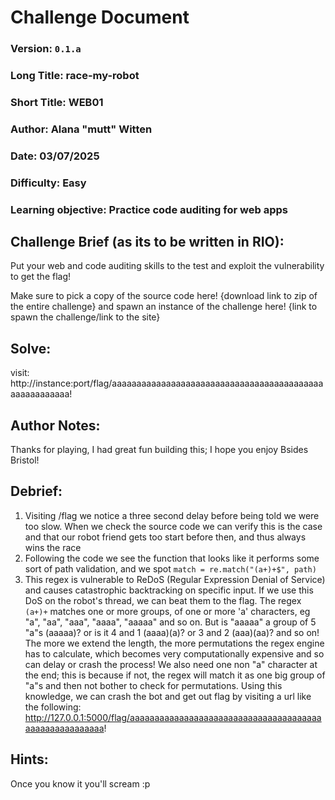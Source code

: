 # Challenge Document


### Version: `0.1.a`
### Long Title: race-my-robot
### Short Title: WEB01
### Author: Alana "mutt" Witten
### Date: 03/07/2025
### Difficulty: Easy
### Learning objective: Practice code auditing for web apps


## Challenge Brief (as its to be written in RIO):

Put your web and code auditing skills to the test and exploit the vulnerability to get the flag! 

Make sure to pick a copy of the source code here! {download link to zip of the entire challenge} and spawn an instance of the challenge here! {link to spawn the challenge/link to the site}


## Solve:

visit: http://instance:port/flag/aaaaaaaaaaaaaaaaaaaaaaaaaaaaaaaaaaaaaaaaaaaaaaaaaaaaaaa! 

## Author Notes: 

Thanks for playing, I had great fun building this; I hope you enjoy Bsides Bristol!


## Debrief:

1) Visiting /flag we notice a three second delay before being told we were too slow. When we check the source code we can verify this is the case and that our robot friend gets too start before then, and thus always wins the race
2) Following the code we see the function that looks like it performs some sort of path validation, and we spot `match = re.match("(a+)+$", path)`
3) This regex is vulnerable to ReDoS (Regular Expression Denial of Service) and causes catastrophic backtracking on specific input. If we use this DoS on the robot's thread, we can beat them to the flag. The regex `(a+)+` matches one or more groups, of one or more 'a' characters, eg "a", "aa", "aaa", "aaaa", "aaaaa" and so on. But is "aaaaa" a group of 5 "a"s (aaaaa)? or is it 4 and 1 (aaaa)(a)? or 3 and 2 (aaa)(aa)? and so on! The more we extend the length, the more permutations the regex engine has to calculate, which becomes very computationally expensive and so can delay or crash the process! We also need one non "a" character at the end; this is because if not, the regex will match it as one big group of "a"s and then not bother to check for permutations. Using this knowledge, we can crash the bot and get out flag by visiting a url like the following: http://127.0.0.1:5000/flag/aaaaaaaaaaaaaaaaaaaaaaaaaaaaaaaaaaaaaaaaaaaaaaaaaaaaaaa! 


## Hints: 

Once you know it you'll scream :p
